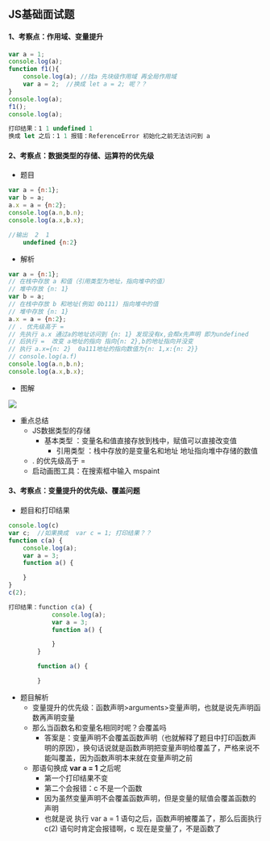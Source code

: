 ## JS基础面试题

#### 1、考察点：作用域、变量提升

```javascript
var a = 1;
console.log(a);
function f1(){
    console.log(a); //找a 先块级作用域 再全局作用域
    var a = 2;	//换成 let a = 2; 呢？？
}
console.log(a);
f1();
console.log(a);

打印结果：1 1 undefined 1
换成 let 之后：1 1 报错：ReferenceError 初始化之前无法访问到 a
```





#### 2、考察点：数据类型的存储、运算符的优先级

+ 题目

```javascript
var a = {n:1};
var b = a;
a.x = a = {n:2};
console.log(a.n,b.n);
console.log(a.x,b.x);

//输出  2  1
    undefined {n:2}
```

+ 解析

```javascript
var a = {n:1};
// 在栈中存放 a 和值（引用类型为地址，指向堆中的值）
// 堆中存放 {n: 1}
var b = a;
// 在栈中存放 b 和地址(例如 0b111) 指向堆中的值
// 堆中存放 {n: 1}
a.x = a = {n:2};
// . 优先级高于 =
// 先执行 a.x 通过a的地址访问到 {n: 1} 发现没有x,会帮x先声明 即为undefined
// 后执行 =  改变 a地址的指向 指向{n: 2},b的地址指向并没变
// 执行 a.x={n: 2}  0a111地址的指向数值为{n: 1,x:{n: 2}}  
// console.log(a.f)
console.log(a.n,b.n);
console.log(a.x,b.x);
```

+ 图解

![](../../../../Git/%E5%AD%A6%E4%B9%A0%E8%AE%B0%E5%BD%95/study/imgs/%E5%AF%B9%E8%B1%A1%E8%B5%8B%E5%80%BC.png)

+ 重点总结
  + JS数据类型的存储
    + 基本类型 ：变量名和值直接存放到栈中，赋值可以直接改变值
       + 引用类型 ：栈中存放的是变量名和地址  地址指向堆中存储的数值
  + .  的优先级高于 =
  + 启动画图工具：在搜索框中输入 mspaint





#### 3、考察点：变量提升的优先级、覆盖问题

+ 题目和打印结果

```javascript
console.log(c)
var c;	//如果换成  var c = 1; 打印结果？？
function c(a) {
    console.log(a);
    var a = 3;
    function a() {

    }
}
c(2);

打印结果：function c(a) {
            console.log(a);
            var a = 3;
            function a() {

            }
        }

		function a() {

    	}
```

+ 题目解析
  + 变量提升的优先级：函数声明>arguments>变量声明，也就是说先声明函数再声明变量
  + 那么当函数名和变量名相同时呢？会覆盖吗
    + 答案是：变量声明不会覆盖函数声明（也就解释了题目中打印函数声明的原因），换句话说就是函数声明把变量声明给覆盖了，严格来说不能叫覆盖，因为函数声明本来就在变量声明之前
  + 那语句换成  **var a = 1**  之后呢
    + 第一个打印结果不变
    + 第二个会报错：c 不是一个函数
    + 因为虽然变量声明不会覆盖函数声明，但是变量的赋值会覆盖函数的声明
    + 也就是说 执行 var a = 1  语句之后，函数声明被覆盖了，那么后面执行  c(2) 语句时肯定会报错啊，c 现在是变量了，不是函数了